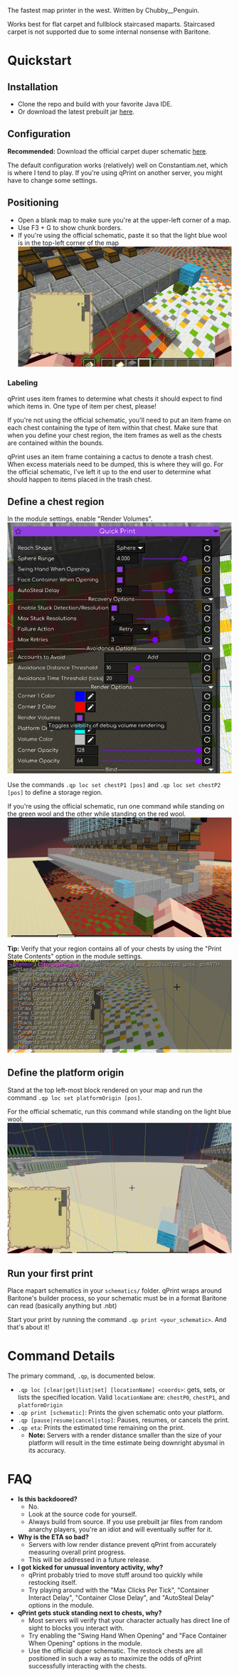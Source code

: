 The fastest map printer in the west.
Written by Chubby__Penguin.

Works best for flat carpet and fullblock staircased maparts. Staircased carpet is not supported due to some internal nonsense with Baritone.

# Quickstart

## Installation

* Clone the repo and build with your favorite Java IDE.
* Or download the latest prebuilt jar [here](https://github.com/LargePenguin/qPrint/releases/latest).

## Configuration

**Recommended:** Download the official carpet duper schematic [here](https://github.com/LargePenguin/qPrint/releases/latest).

The default configuration works (relatively) well on Constantiam.net, which is where I tend to play. If you're using qPrint on another server, you might have to change some settings.

## Positioning

* Open a blank map to make sure you're at the upper-left corner of a map.
* Use F3 + G to show chunk borders.
* If you're using the official schematic, paste it so that the light blue wool is in the top-left corner of the map
![Screenshot 0](http://raw.githubusercontent.com/LargePenguin/qPrint/refs/heads/main/screenshots/Pasted%20image%2020250601204713.png)
### Labeling

qPrint uses item frames to determine what chests it should expect to find which items in. One type of item per chest, please!

If you're not using the official schematic, you'll need to put an item frame on each chest containing the type of item within that chest. Make sure that when you define your chest region, the item frames as well as the chests are contained within the bounds.

qPrint uses an item frame containing a cactus to denote a trash chest. When excess materials need to be dumped, this is where they will go. For the official schematic, I've left it up to the end user to determine what should happen to items placed in the trash chest.
## Define a chest region

In the module settings, enable "Render Volumes".
![Screenshot 1](http://raw.githubusercontent.com/LargePenguin/qPrint/refs/heads/main/screenshots/Pasted%20image%2020250601204850.png)

Use the commands `.qp loc set chestP1 [pos]` and `.qp loc set chestP2 [pos]` to define a storage region.

If you're using the official schematic, run one command while standing on the green wool and the other while standing on the red wool.
![Screenshot 2](http://raw.githubusercontent.com/LargePenguin/qPrint/refs/heads/main/screenshots/Pasted%20image%2020250601205459.png)

**Tip:** Verify that your region contains all of your chests by using the "Print State Contents" option in the module settings.
![Screenshot 3](http://raw.githubusercontent.com/LargePenguin/qPrint/refs/heads/main/screenshots/Pasted%20image%2020250601210350.png)
## Define the platform origin

Stand at the top left-most block rendered on your map and run the command `.qp loc set platformOrigin [pos]`.

For the official schematic, run this command while standing on the light blue wool.
![Screenshot 4](http://raw.githubusercontent.com/LargePenguin/qPrint/refs/heads/main/screenshots/Pasted%20image%2020250601205758.png)

## Run your first print

Place mapart schematics in your `schematics/` folder.
qPrint wraps around Baritone's builder process, so your schematic must be in a format Baritone can read (basically anything but .nbt)

Start your print by running the command `.qp print <your_schematic>`.
And that's about it!

# Command Details

The primary command, `.qp`, is documented below.

* `.qp loc [clear|get|list|set] [locationName] <coords>`: gets, sets, or lists the specified location. Valid `locationName` are: `chestP0`, `chestP1`, and `platformOrigin`
* `.qp print [schematic]`: Prints the given schematic onto your platform.
* `.qp [pause|resume|cancel|stop]`: Pauses, resumes, or cancels the print.
* `.qp eta`: Prints the estimated time remaining on the print.
	* **Note:** Servers with a render distance smaller than the size of your platform will result in the time estimate being downright abysmal in its accuracy.

# FAQ

* **Is this backdoored?**
	* No.
	* Look at the source code for yourself.
	* Always build from source. If you use prebuilt jar files from random anarchy players, you're an idiot and will eventually suffer for it.
* **Why is the ETA so bad?**
	* Servers with low render distance prevent qPrint from accurately measuring overall print progress.
	* This will be addressed in a future release.
* **I got kicked for unusual inventory activity, why?**
	* qPrint probably tried to move stuff around too quickly while restocking itself. 
	* Try playing around with the "Max Clicks Per Tick", "Container Interact Delay", "Container Close Delay", and "AutoSteal Delay" options in the module.
* **qPrint gets stuck standing next to chests, why?**
	* Most servers will verify that your character actually has direct line of sight to blocks you interact with.
	* Try enabling the "Swing Hand When Opening" and "Face Container When Opening" options in the module.
	* Use the official duper schematic. The restock chests are all positioned in such a way as to maximize the odds of qPrint successfully interacting with the chests.

